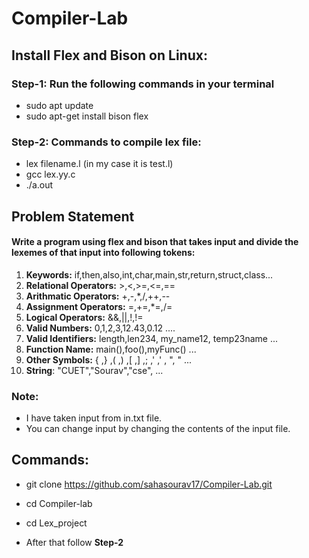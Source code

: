 # Compiler-Lab

## Install Flex and Bison on Linux:

### Step-1: Run the following commands in your terminal
* sudo apt update
* sudo apt-get install bison flex

### Step-2: Commands to compile lex file:

* lex filename.l (in my case it is test.l)
* gcc lex.yy.c 
* ./a.out

## Problem Statement

#### Write a program using flex and bison that takes input and divide the lexemes of that input into following tokens:

1. **Keywords:** if,then,also,int,char,main,str,return,struct,class...
2. **Relational Operators:** >,<,>=,<=,==
3. **Arithmatic Operators:** +,-,*,/,++,--
4. **Assignment Operators:** =,+=,*=,/=
5. **Logical Operators:** &&,||,!,!=
6. **Valid Numbers:** 0,1,2,3,12.43,0.12 ....
7. **Valid Identifiers:** length,len234, my_name12, temp23name ...
8. **Function Name:** main(),foo(),myFunc() ...
9. **Other Symbols:** { ,} ,( ,) ,[ ,] ,; ,' ,' , ", " ...
10. **String**: "CUET","Sourav","cse", ...

### Note:
- I have taken input from in.txt file.
- You can change input by changing the contents of the input file.

## Commands:

* git clone https://github.com/sahasourav17/Compiler-Lab.git

* cd Compiler-lab

* cd Lex_project

* After that follow **Step-2**

